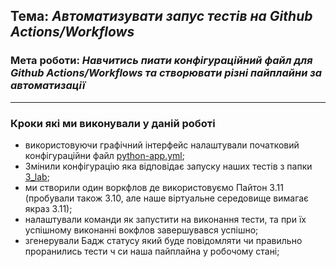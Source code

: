 ## Тема: _Автоматизувати запус тестів на Github Actions/Workflows_
### Мета роботи: _Навчитись пиати конфігураційний файл для Github Actions/Workflows та створювати різні пайплайни за автоматизації_

---
### Кроки які ми виконували у даній роботі
- використовуючи графічний інтерфейс налаштували початковий конфігураційни файл [python-app.yml](../.github/workflows/python-app.yml);
- Змінили конфігурацію яка відповідає запуску наших тестів з папки [3_lab](../3_lab/);
- ми створили один воркфлов де використовуємо Пайтон 3.11 (пробували також 3.10, але наше віртуальне середовище вимагає якраз 3.11);
- налаштували команди як запустити на виконання тести, та при їх успішному виконанні вокфлов завершувався успішно;
- згенерували Бадж статусу який буде повідомляти чи правильно проранились тести ч си наша пайплайна у робочому стані;
